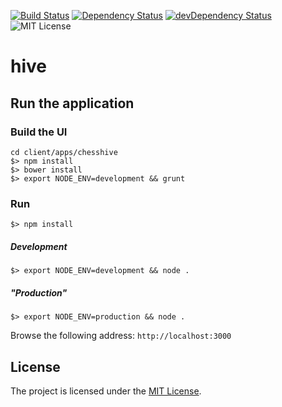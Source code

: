 [![Build Status](https://api.travis-ci.org/theborakompanioni/hive.png?branch=master)](https://travis-ci.org/theborakompanioni/hive)
[![Dependency Status](https://david-dm.org/theborakompanioni/hive.svg)](https://david-dm.org/theborakompanioni/hive)
[![devDependency Status](https://david-dm.org/theborakompanioni/hive/dev-status.svg)](https://david-dm.org/theborakompanioni/hive#info=devDependencies)
![MIT License](https://img.shields.io/badge/license-MIT-blue.svg)

hive
==================================================

## Run the application

### Build the UI
```
cd client/apps/chesshive
$> npm install
$> bower install
$> export NODE_ENV=development && grunt
```

### Run
```
$> npm install
```

##### Development
```
$> export NODE_ENV=development && node .
```
##### "Production"
```
$> export NODE_ENV=production && node .
```

Browse the following address: `http://localhost:3000`

License
--------------------------------------
The project is licensed under the [MIT License](LICENSE).